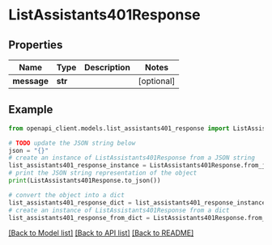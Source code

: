 # ListAssistants401Response

## Properties

| Name        | Type    | Description | Notes      |
| ----------- | ------- | ----------- | ---------- |
| **message** | **str** |             | [optional] |

## Example

```python
from openapi_client.models.list_assistants401_response import ListAssistants401Response

# TODO update the JSON string below
json = "{}"
# create an instance of ListAssistants401Response from a JSON string
list_assistants401_response_instance = ListAssistants401Response.from_json(json)
# print the JSON string representation of the object
print(ListAssistants401Response.to_json())

# convert the object into a dict
list_assistants401_response_dict = list_assistants401_response_instance.to_dict()
# create an instance of ListAssistants401Response from a dict
list_assistants401_response_from_dict = ListAssistants401Response.from_dict(list_assistants401_response_dict)
```

[[Back to Model list]](../README.md#documentation-for-models) [[Back to API list]](../README.md#documentation-for-api-endpoints) [[Back to README]](../README.md)
